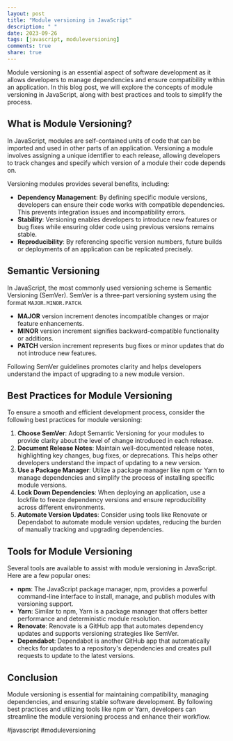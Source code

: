 ```yaml
---
layout: post
title: "Module versioning in JavaScript"
description: " "
date: 2023-09-26
tags: [javascript, moduleversioning]
comments: true
share: true
---
```


Module versioning is an essential aspect of software development as it allows developers to manage dependencies and ensure compatibility within an application. In this blog post, we will explore the concepts of module versioning in JavaScript, along with best practices and tools to simplify the process.

## What is Module Versioning?

In JavaScript, modules are self-contained units of code that can be imported and used in other parts of an application. Versioning a module involves assigning a unique identifier to each release, allowing developers to track changes and specify which version of a module their code depends on.

Versioning modules provides several benefits, including:
- **Dependency Management**: By defining specific module versions, developers can ensure their code works with compatible dependencies. This prevents integration issues and incompatibility errors.
- **Stability**: Versioning enables developers to introduce new features or bug fixes while ensuring older code using previous versions remains stable.
- **Reproducibility**: By referencing specific version numbers, future builds or deployments of an application can be replicated precisely.

## Semantic Versioning

In JavaScript, the most commonly used versioning scheme is Semantic Versioning (SemVer). SemVer is a three-part versioning system using the format `MAJOR.MINOR.PATCH`.

- **MAJOR** version increment denotes incompatible changes or major feature enhancements.
- **MINOR** version increment signifies backward-compatible functionality or additions.
- **PATCH** version increment represents bug fixes or minor updates that do not introduce new features.

Following SemVer guidelines promotes clarity and helps developers understand the impact of upgrading to a new module version.

## Best Practices for Module Versioning

To ensure a smooth and efficient development process, consider the following best practices for module versioning:

1. **Choose SemVer**: Adopt Semantic Versioning for your modules to provide clarity about the level of change introduced in each release.
2. **Document Release Notes**: Maintain well-documented release notes, highlighting key changes, bug fixes, or deprecations. This helps other developers understand the impact of updating to a new version.
3. **Use a Package Manager**: Utilize a package manager like npm or Yarn to manage dependencies and simplify the process of installing specific module versions.
4. **Lock Down Dependencies**: When deploying an application, use a lockfile to freeze dependency versions and ensure reproducibility across different environments.
5. **Automate Version Updates**: Consider using tools like Renovate or Dependabot to automate module version updates, reducing the burden of manually tracking and upgrading dependencies.

## Tools for Module Versioning

Several tools are available to assist with module versioning in JavaScript. Here are a few popular ones:

- **npm**: The JavaScript package manager, npm, provides a powerful command-line interface to install, manage, and publish modules with versioning support.
- **Yarn**: Similar to npm, Yarn is a package manager that offers better performance and deterministic module resolution.
- **Renovate**: Renovate is a GitHub app that automates dependency updates and supports versioning strategies like SemVer.
- **Dependabot**: Dependabot is another GitHub app that automatically checks for updates to a repository's dependencies and creates pull requests to update to the latest versions.

## Conclusion

Module versioning is essential for maintaining compatibility, managing dependencies, and ensuring stable software development. By following best practices and utilizing tools like npm or Yarn, developers can streamline the module versioning process and enhance their workflow.

#javascript #moduleversioning